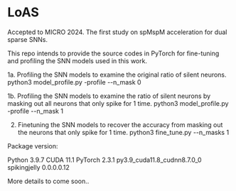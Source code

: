 # LoAS

Accepted to MICRO 2024. The first study on spMspM acceleration for dual sparse SNNs.

This repo intends to provide the source codes in PyTorch for fine-tuning and profiling the SNN models used in this work.

1a. Profiling the SNN models to examine the original ratio of silent neurons.
   python3 model_profile.py -profile --n_mask 0

1b. Profiling the SNN models to examine the ratio of silent neurons by masking out all neurons that only spike for 1 time.
   python3 model_profile.py -profile --n_mask 1


2. Finetuning the SNN models to recover the accuracy from masking out the neurons that only spike for 1 time.
   python3 fine_tune.py --n_masks 1


Package version:

Python 3.9.7
CUDA 11.1
PyTorch 2.3.1 py3.9_cuda11.8_cudnn8.7.0_0
spikingjelly 0.0.0.0.12

More details to come soon..

